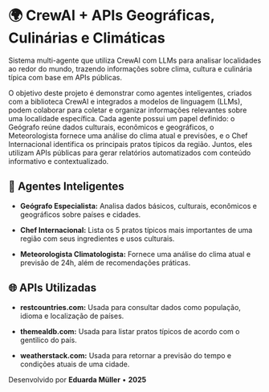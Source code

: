 # 🌍 CrewAI + APIs Geográficas, Culinárias e Climáticas

  Sistema multi-agente que utiliza CrewAI com LLMs para analisar localidades ao redor do mundo, trazendo informações sobre clima, cultura e culinária típica com base em APIs públicas.

  O objetivo deste projeto é demonstrar como agentes inteligentes, criados com a biblioteca CrewAI e integrados a modelos de linguagem (LLMs), podem colaborar para coletar e organizar informações relevantes sobre uma localidade específica. Cada agente possui um papel definido: o Geógrafo reúne dados culturais, econômicos e geográficos, o Meteorologista fornece uma análise do clima atual e previsões, e o Chef Internacional identifica os principais pratos típicos da região. Juntos, eles utilizam APIs públicas para gerar relatórios automatizados com conteúdo informativo e contextualizado.  



## 🧠 Agentes Inteligentes

- **Geógrafo Especialista:** Analisa dados básicos, culturais, econômicos e geográficos sobre países e cidades.

- **Chef Internacional:** Lista os 5 pratos típicos mais importantes de uma região com seus ingredientes e usos culturais.

- **Meteorologista Climatologista:** Fornece uma análise do clima atual e previsão de 24h, além de recomendações práticas.



## 🌐 APIs Utilizadas

- **restcountries.com:** Usada para consultar dados como população, idioma e localização de países.

- **themealdb.com:** Usada para listar pratos típicos de acordo com o gentilico do país.

- **weatherstack.com:** Usada para retornar a previsão do tempo e condições atuais de uma cidade.

    

Desenvolvido por **Eduarda Müller** • **2025**  
